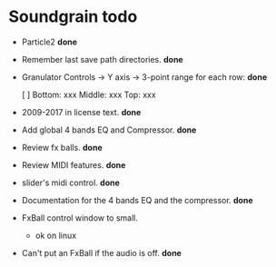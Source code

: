 Soundgrain todo
===============

- Particle2 **done**

- Remember last save path directories. **done**

- Granulator Controls -> Y axis -> 3-point range for each row: **done**

    [ ]  Bottom: xxx  Middle: xxx  Top: xxx

- 2009-2017 in license text. **done**

- Add global 4 bands EQ and Compressor. **done**

- Review fx balls. **done**

- Review MIDI features. **done**

- slider's midi control. **done**

- Documentation for the 4 bands EQ and the compressor. **done**

- FxBall control window to small.
    - ok on linux

- Can't put an FxBall if the audio is off. **done**